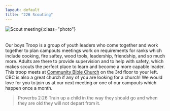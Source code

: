 ```yaml
---
layout: default
title: "226 Scouting"
---
```


![Scout meeting](https://cbc-scouts-226.s3.amazonaws.com/boys_troop_main.jpeg){:class="photo"} <br><br><br>
Our boys Troop is a group of youth leaders who come together and work together to plan campouts meetings work on requirements for ranks which include cooking, fire saftey, wood tools, leadership, friendship, and so much more. Adults are there to provide supervision and to help with safety, which makes scouts the perfect place to learn and become a more capable leader. This troop meets at [Community Bible Church](https://www.google.com/maps/place/Community+Bible+Church/@29.6083609,-98.4551142,17z/data=!3m1!4b1!4m5!3m4!1s0x865c61f893143835:0x6a9757940e4df853!8m2!3d29.6083609!4d-98.4529255) on the 3rd floor to your left. CBC is also a great church if any of you are looking for a church! We would love for you to join us at our next meeting or one of our campouts which happen once a month.
> Proverbs 2:26 Train up a child in the way they should go and when they are old they will not depart from it.
